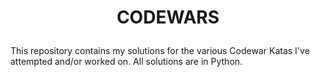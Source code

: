 # <p align="center">CODEWARS</p>

This repository contains my solutions for the various Codewar Katas I've attempted and/or worked on. All solutions are in Python.
